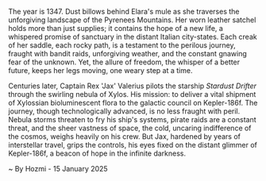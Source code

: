 
The year is 1347.  Dust billows behind Elara's mule as she traverses the unforgiving landscape of the Pyrenees Mountains.  Her worn leather satchel holds more than just supplies; it contains the hope of a new life, a whispered promise of sanctuary in the distant Italian city-states.  Each creak of her saddle, each rocky path, is a testament to the perilous journey, fraught with bandit raids, unforgiving weather, and the constant gnawing fear of the unknown.  Yet, the allure of freedom, the whisper of a better future, keeps her legs moving, one weary step at a time.

Centuries later, Captain Rex 'Jax' Valerius pilots the starship *Stardust Drifter* through the swirling nebula of Xylos.  His mission: to deliver a vital shipment of Xylossian bioluminescent flora to the galactic council on Kepler-186f.  The journey, though technologically advanced, is no less fraught with peril.  Nebula storms threaten to fry his ship's systems, pirate raids are a constant threat, and the sheer vastness of space, the cold, uncaring indifference of the cosmos, weighs heavily on his crew.  But Jax, hardened by years of interstellar travel, grips the controls, his eyes fixed on the distant glimmer of Kepler-186f, a beacon of hope in the infinite darkness.

~ By Hozmi - 15 January 2025
